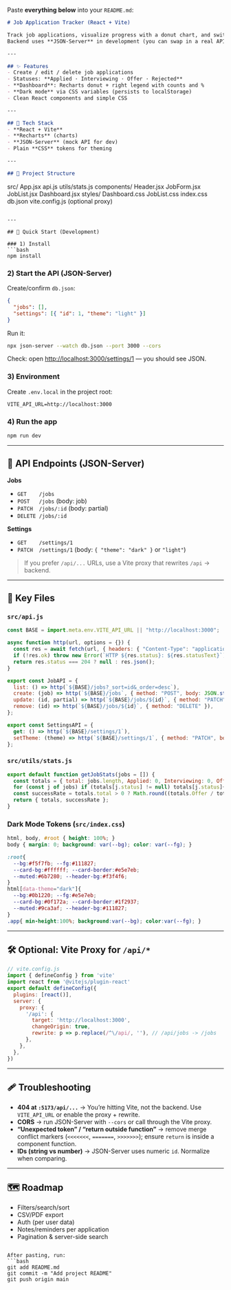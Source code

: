 Paste **everything below** into your `README.md`:

```markdown
# Job Application Tracker (React + Vite)

Track job applications, visualize progress with a donut chart, and switch between light/dark mode.  
Backend uses **JSON-Server** in development (you can swap in a real API later).

---

## ✨ Features
- Create / edit / delete job applications
- Statuses: **Applied · Interviewing · Offer · Rejected**
- **Dashboard**: Recharts donut + right legend with counts and %
- **Dark mode** via CSS variables (persists to localStorage)
- Clean React components and simple CSS

---

## 🧱 Tech Stack
- **React + Vite**
- **Recharts** (charts)
- **JSON-Server** (mock API for dev)
- Plain **CSS** tokens for theming

---

## 📂 Project Structure
```

src/
App.jsx
api.js
utils/stats.js
components/
Header.jsx
JobForm.jsx
JobList.jsx
Dashboard.jsx
styles/
Dashboard.css
JobList.css
index.css
db.json
vite.config.js (optional proxy)

````

---

## 🚀 Quick Start (Development)

### 1) Install
```bash
npm install
````

### 2) Start the API (JSON-Server)

Create/confirm `db.json`:

```json
{
  "jobs": [],
  "settings": [{ "id": 1, "theme": "light" }]
}
```

Run it:

```bash
npx json-server --watch db.json --port 3000 --cors
```

Check: open [http://localhost:3000/settings/1](http://localhost:3000/settings/1) — you should see JSON.

### 3) Environment

Create `.env.local` in the project root:

```
VITE_API_URL=http://localhost:3000
```

### 4) Run the app

```bash
npm run dev
```

---

## 🔌 API Endpoints (JSON-Server)

**Jobs**

* `GET    /jobs`
* `POST   /jobs`        (body: job)
* `PATCH  /jobs/:id`    (body: partial)
* `DELETE /jobs/:id`

**Settings**

* `GET    /settings/1`
* `PATCH  /settings/1`  (body: `{ "theme": "dark" }` or `"light"`)

> If you prefer `/api/...` URLs, use a Vite proxy that rewrites `/api` → backend.

---

## 🧩 Key Files

### `src/api.js`

```js
const BASE = import.meta.env.VITE_API_URL || "http://localhost:3000";

async function http(url, options = {}) {
  const res = await fetch(url, { headers: { "Content-Type": "application/json" }, ...options });
  if (!res.ok) throw new Error(`HTTP ${res.status}: ${res.statusText}`);
  return res.status === 204 ? null : res.json();
}

export const JobAPI = {
  list: () => http(`${BASE}/jobs?_sort=id&_order=desc`),
  create: (job) => http(`${BASE}/jobs`, { method: "POST", body: JSON.stringify(job) }),
  update: (id, partial) => http(`${BASE}/jobs/${id}`, { method: "PATCH", body: JSON.stringify(partial) }),
  remove: (id) => http(`${BASE}/jobs/${id}`, { method: "DELETE" }),
};

export const SettingsAPI = {
  get: () => http(`${BASE}/settings/1`),
  setTheme: (theme) => http(`${BASE}/settings/1`, { method: "PATCH", body: JSON.stringify({ theme }) }),
};
```

### `src/utils/stats.js`

```js
export default function getJobStats(jobs = []) {
  const totals = { total: jobs.length, Applied: 0, Interviewing: 0, Offer: 0, Rejected: 0 };
  for (const j of jobs) if (totals[j.status] != null) totals[j.status]++;
  const successRate = totals.total > 0 ? Math.round((totals.Offer / totals.total) * 100) : 0;
  return { totals, successRate };
}
```

### Dark Mode Tokens (`src/index.css`)

```css
html, body, #root { height: 100%; }
body { margin: 0; background: var(--bg); color: var(--fg); }

:root{
  --bg:#f5f7fb; --fg:#111827;
  --card-bg:#ffffff; --card-border:#e5e7eb;
  --muted:#6b7280; --header-bg:#f3f4f6;
}
html[data-theme="dark"]{
  --bg:#0b1220; --fg:#e5e7eb;
  --card-bg:#0f172a; --card-border:#1f2937;
  --muted:#9ca3af; --header-bg:#111827;
}
.app{ min-height:100%; background:var(--bg); color:var(--fg); }
```

---

## 🛠 Optional: Vite Proxy for `/api/*`

```js
// vite.config.js
import { defineConfig } from 'vite'
import react from '@vitejs/plugin-react'
export default defineConfig({
  plugins: [react()],
  server: {
    proxy: {
      '/api': {
        target: 'http://localhost:3000',
        changeOrigin: true,
        rewrite: p => p.replace(/^\/api/, ''), // /api/jobs -> /jobs
      },
    },
  },
})
```

---

## 🩹 Troubleshooting

* **404 at `:5173/api/...`** → You’re hitting Vite, not the backend. Use `VITE_API_URL` or enable the proxy + rewrite.
* **CORS** → run JSON-Server with `--cors` or call through the Vite proxy.
* **“Unexpected token” / “return outside function”** → remove merge conflict markers (`<<<<<<<`, `=======`, `>>>>>>>`); ensure `return` is inside a component function.
* **IDs (string vs number)** → JSON-Server uses numeric `id`. Normalize when comparing.

---

## 🗺 Roadmap

* Filters/search/sort
* CSV/PDF export
* Auth (per user data)
* Notes/reminders per application
* Pagination & server-side search

````

After pasting, run:
```bash
git add README.md
git commit -m "Add project README"
git push origin main
````
